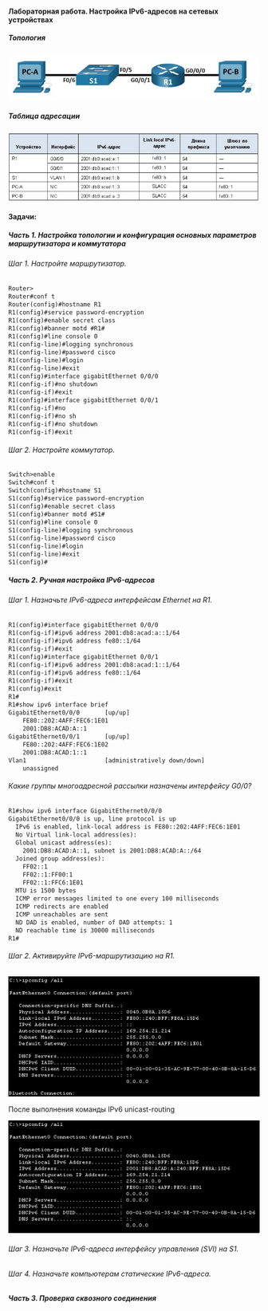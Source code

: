 #### Лабораторная работа. Настройка IPv6-адресов на сетевых устройствах
##### Топология
![](https://github.com/Adminkzn/Otus-Network-Engineer/blob/main/img/lab%204-1.jpg?raw=true)
##### Таблица адресации
![](https://github.com/Adminkzn/Otus-Network-Engineer/blob/main/img/lab%204-2.jpg?raw=true)
#### Задачи:
##### Часть 1. Настройка топологии и конфигурация основных параметров маршрутизатора и коммутатора

###### Шаг 1. Настройте маршрутизатор.
    Router>
    Router#conf t
    Router(config)#hostname R1
    R1(config)#service password-encryption 
    R1(config)#enable secret class
    R1(config)#banner motd #R1#
    R1(config)#line console 0
    R1(config-line)#logging synchronous 
    R1(config-line)#password cisco
    R1(config-line)#login
    R1(config-line)#exit
    R1(config)#interface gigabitEthernet 0/0/0
    R1(config-if)#no shutdown 
    R1(config-if)#exit
    R1(config)#interface gigabitEthernet 0/0/1
    R1(config-if)#no
    R1(config-if)#no sh
    R1(config-if)#no shutdown 
    R1(config-if)#exit

######  Шаг 2. Настройте коммутатор.
    Switch>enable 
    Switch#conf t
    Switch(config)#hostname S1
    S1(config)#service password-encryption 
    S1(config)#enable secret class
    S1(config)#banner motd #S1#
    S1(config)#line console 0
    S1(config-line)#logging synchronous 
    S1(config-line)#password cisco
    S1(config-line)#login
    S1(config-line)#exit
    S1(config)#
##### Часть 2. Ручная настройка IPv6-адресов
###### Шаг 1. Назначьте IPv6-адреса интерфейсам Ethernet на R1.
    R1(config)#interface gigabitEthernet 0/0/0
    R1(config-if)#ipv6 address 2001:db8:acad:a::1/64
	R1(config-if)#ipv6 address fe80::1/64
    R1(config-if)#exit
    R1(config)#interface gigabitEthernet 0/0/1
    R1(config-if)#ipv6 address 2001:db8:acad:1::1/64
	R1(config-if)#ipv6 address fe80::1/64
    R1(config-if)#exit
    R1(config)#exit 
    R1#
    R1#show ipv6 interface brief
    GigabitEthernet0/0/0       [up/up]
        FE80::202:4AFF:FEC6:1E01
        2001:DB8:ACAD:A::1
    GigabitEthernet0/0/1       [up/up]
        FE80::202:4AFF:FEC6:1E02
        2001:DB8:ACAD:1::1
    Vlan1                      [administratively down/down]
        unassigned
###### Какие группы многоадресной рассылки назначены интерфейсу G0/0?
    R1#show ipv6 interface GigabitEthernet0/0/0
    GigabitEthernet0/0/0 is up, line protocol is up
      IPv6 is enabled, link-local address is FE80::202:4AFF:FEC6:1E01
      No Virtual link-local address(es):
      Global unicast address(es):
        2001:DB8:ACAD:A::1, subnet is 2001:DB8:ACAD:A::/64
      Joined group address(es):
        FF02::1
        FF02::1:FF00:1
        FF02::1:FFC6:1E01
      MTU is 1500 bytes
      ICMP error messages limited to one every 100 milliseconds
      ICMP redirects are enabled
      ICMP unreachables are sent
      ND DAD is enabled, number of DAD attempts: 1
      ND reachable time is 30000 milliseconds
    R1#
###### Шаг 2. Активируйте IPv6-маршрутизацию на R1.

![](https://github.com/Adminkzn/Otus-Network-Engineer/blob/main/img/lab%204-3.jpg?raw=true)

После выполнения команды IPv6 unicast-routing

![](https://github.com/Adminkzn/Otus-Network-Engineer/blob/main/img/lab%204-4.jpg?raw=true)

###### Шаг 3. Назначьте IPv6-адреса интерфейсу управления (SVI) на S1.
###### Шаг 4. Назначьте компьютерам статические IPv6-адреса.

##### Часть 3. Проверка сквозного соединения

